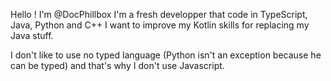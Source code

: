 Hello ! I'm @DocPhillbox
I'm a fresh developper that code in TypeScript, Java, Python and C++
I want to improve my Kotlin skills for replacing my Java stuff.

I don't like to use no typed language (Python isn't an exception because he can be typed) and that's why I don't use Javascript.
